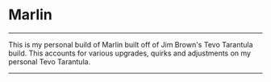 # Marlin

---

This is my personal build of Marlin built off of Jim Brown's Tevo Tarantula build.
This accounts for various upgrades, quirks and adjustments on my personal Tevo Tarantula.

---
